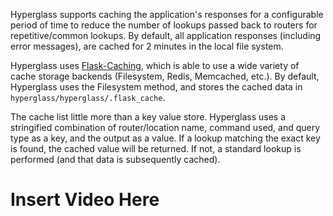Hyperglass supports caching the application's responses for a configurable period of time to reduce the number of lookups passed back to routers for repetitive/common lookups. By default, all application responses (including error messages), are cached for 2 minutes in the local file system.

Hyperglass uses [Flask-Caching](https://github.com/sh4nks/flask-caching), which is able to use a wide variety of cache storage backends (Filesystem, Redis, Memcached, etc.). By default, Hyperglass uses the Filesystem method, and stores the cached data in `hyperglass/hyperglass/.flask_cache`.

The cache list little more than a key value store. Hyperglass uses a stringified combination of router/location name, command used, and query type as a key, and the output as a value. If a lookup matching the exact key is found, the cached value will be returned. If not, a standard lookup is performed (and that data is subsequently cached).

# Insert Video Here
